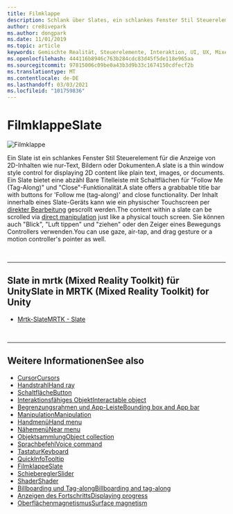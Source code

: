 ```yaml
---
title: Filmklappe
description: Schlank über Slates, ein schlankes Fenster Stil Steuerelement zum Anzeigen von 2D-Inhalten mit dem Mixed Reality Toolkit.
author: cre8ivepark
ms.author: dongpark
ms.date: 11/01/2019
ms.topic: article
keywords: Gemischte Realität, Steuerelemente, Interaktion, UI, UX, Mixed Reality-Headset, Windows Mixed Reality-Headset, Virtual Reality-Headset, hololens, Slate, mrtk, Mixed Reality Toolkit
ms.openlocfilehash: 444116b8946c763b284cdc83d45f5de118e965aa
ms.sourcegitcommit: 97815006c09be0a43b3d9b33c1674150cdfecf2b
ms.translationtype: MT
ms.contentlocale: de-DE
ms.lasthandoff: 03/03/2021
ms.locfileid: "101759836"
---
```

# <a name="slate"></a><span data-ttu-id="590f3-104">Filmklappe</span><span class="sxs-lookup"><span data-stu-id="590f3-104">Slate</span></span>

![Filmklappe](images/UX_Hero_Slate.jpg)

<span data-ttu-id="590f3-106">Ein Slate ist ein schlankes Fenster Stil Steuerelement für die Anzeige von 2D-Inhalten wie nur-Text, Bildern oder Dokumenten.</span><span class="sxs-lookup"><span data-stu-id="590f3-106">A slate is a thin window style control for displaying 2D content like plain text, images, or documents.</span></span> <span data-ttu-id="590f3-107">Ein Slate bietet eine abzähl Bare Titelleiste mit Schaltflächen für "Follow Me (Tag-Along)" und "Close"-Funktionalität.</span><span class="sxs-lookup"><span data-stu-id="590f3-107">A slate offers a grabbable title bar with buttons for 'Follow me (tag-along)' and close functionality.</span></span> <span data-ttu-id="590f3-108">Der Inhalt innerhalb eines Slate-Geräts kann wie ein physischer Touchscreen per [direkter Bearbeitung](direct-manipulation.md#2d-slate-interaction) gescrollt werden.</span><span class="sxs-lookup"><span data-stu-id="590f3-108">The content within a slate can be scrolled via [direct manipulation](direct-manipulation.md#2d-slate-interaction) just like a physical touch screen.</span></span> <span data-ttu-id="590f3-109">Sie können auch "Blick", "Luft tippen" und "ziehen" oder den Zeiger eines Bewegungs Controllers verwenden.</span><span class="sxs-lookup"><span data-stu-id="590f3-109">You can use gaze, air-tap, and drag gesture or a motion controller's pointer as well.</span></span>

<br>

---

## <a name="slate-in-mrtk-mixed-reality-toolkit-for-unity"></a><span data-ttu-id="590f3-110">Slate in mrtk (Mixed Reality Toolkit) für Unity</span><span class="sxs-lookup"><span data-stu-id="590f3-110">Slate in MRTK (Mixed Reality Toolkit) for Unity</span></span>

* [<span data-ttu-id="590f3-111">Mrtk-Slate</span><span class="sxs-lookup"><span data-stu-id="590f3-111">MRTK - Slate</span></span>](https://docs.microsoft.com/windows/mixed-reality/mrtk-docs/features/ux-building-blocks/slate.md)

<br>

---

## <a name="see-also"></a><span data-ttu-id="590f3-112">Weitere Informationen</span><span class="sxs-lookup"><span data-stu-id="590f3-112">See also</span></span>

* [<span data-ttu-id="590f3-113">Cursor</span><span class="sxs-lookup"><span data-stu-id="590f3-113">Cursors</span></span>](cursors.md)
* [<span data-ttu-id="590f3-114">Handstrahl</span><span class="sxs-lookup"><span data-stu-id="590f3-114">Hand ray</span></span>](point-and-commit.md)
* [<span data-ttu-id="590f3-115">Schaltfläche</span><span class="sxs-lookup"><span data-stu-id="590f3-115">Button</span></span>](button.md)
* [<span data-ttu-id="590f3-116">Interaktionsfähiges Objekt</span><span class="sxs-lookup"><span data-stu-id="590f3-116">Interactable object</span></span>](interactable-object.md)
* [<span data-ttu-id="590f3-117">Begrenzungsrahmen und App-Leiste</span><span class="sxs-lookup"><span data-stu-id="590f3-117">Bounding box and App bar</span></span>](app-bar-and-bounding-box.md)
* [<span data-ttu-id="590f3-118">Manipulation</span><span class="sxs-lookup"><span data-stu-id="590f3-118">Manipulation</span></span>](direct-manipulation.md)
* [<span data-ttu-id="590f3-119">Handmenü</span><span class="sxs-lookup"><span data-stu-id="590f3-119">Hand menu</span></span>](hand-menu.md)
* [<span data-ttu-id="590f3-120">Nähemenü</span><span class="sxs-lookup"><span data-stu-id="590f3-120">Near menu</span></span>](near-menu.md)
* [<span data-ttu-id="590f3-121">Objektsammlung</span><span class="sxs-lookup"><span data-stu-id="590f3-121">Object collection</span></span>](object-collection.md)
* [<span data-ttu-id="590f3-122">Sprachbefehl</span><span class="sxs-lookup"><span data-stu-id="590f3-122">Voice command</span></span>](voice-input.md)
* [<span data-ttu-id="590f3-123">Tastatur</span><span class="sxs-lookup"><span data-stu-id="590f3-123">Keyboard</span></span>](keyboard.md)
* [<span data-ttu-id="590f3-124">QuickInfo</span><span class="sxs-lookup"><span data-stu-id="590f3-124">Tooltip</span></span>](tooltip.md)
* [<span data-ttu-id="590f3-125">Filmklappe</span><span class="sxs-lookup"><span data-stu-id="590f3-125">Slate</span></span>](slate.md)
* [<span data-ttu-id="590f3-126">Schieberegler</span><span class="sxs-lookup"><span data-stu-id="590f3-126">Slider</span></span>](slider.md)
* [<span data-ttu-id="590f3-127">Shader</span><span class="sxs-lookup"><span data-stu-id="590f3-127">Shader</span></span>](shader.md)
* [<span data-ttu-id="590f3-128">Billboarding und Tag-along</span><span class="sxs-lookup"><span data-stu-id="590f3-128">Billboarding and tag-along</span></span>](billboarding-and-tag-along.md)
* [<span data-ttu-id="590f3-129">Anzeigen des Fortschritts</span><span class="sxs-lookup"><span data-stu-id="590f3-129">Displaying progress</span></span>](progress.md)
* [<span data-ttu-id="590f3-130">Oberflächenmagnetismus</span><span class="sxs-lookup"><span data-stu-id="590f3-130">Surface magnetism</span></span>](surface-magnetism.md)
